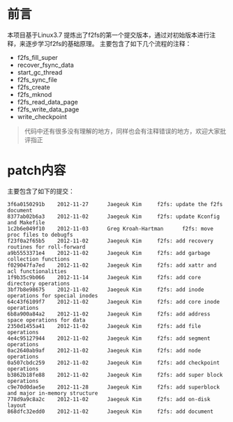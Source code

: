 # 前言
本项目基于Linux3.7 提炼出了f2fs的第一个提交版本，通过对初始版本进行注释，来逐步学习f2fs的基础原理。
主要包含了如下几个流程的注释：
- f2fs_fill_super
- recover_fsync_data
- start_gc_thread
- f2fs_sync_file
- f2fs_create
- f2fs_mknod
- f2fs_read_data_page
- f2fs_write_data_page
- write_checkpoint

>代码中还有很多没有理解的地方，同样也会有注释错误的地方，欢迎大家批评指正

# patch内容
主要包含了如下的提交：
```
3f6a0150291b    2012-11-27      Jaegeuk Kim     f2fs: update the f2fs document
8377ab02b6a3    2012-11-02      Jaegeuk Kim     f2fs: update Kconfig and Makefile
1c2b6e049f10    2012-11-03      Greg Kroah-Hartman      f2fs: move proc files to debugfs
f23f0a2f65b5    2012-11-02      Jaegeuk Kim     f2fs: add recovery routines for roll-forward
a9b5553371e4    2012-11-02      Jaegeuk Kim     f2fs: add garbage collection functions
f029047fa7ed    2012-11-02      Jaegeuk Kim     f2fs: add xattr and acl functionalities
1f9b35c9b066    2012-11-14      Jaegeuk Kim     f2fs: add core directory operations
3bf7b8e98675    2012-11-02      Jaegeuk Kim     f2fs: add inode operations for special inodes
64c43f6109f7    2012-11-02      Jaegeuk Kim     f2fs: add core inode operations
6b8a900a84a2    2012-11-02      Jaegeuk Kim     f2fs: add address space operations for data
2350d1455a41    2012-11-02      Jaegeuk Kim     f2fs: add file operations
4e4c95127944    2012-11-02      Jaegeuk Kim     f2fs: add segment operations
0ac2640ab9af    2012-11-02      Jaegeuk Kim     f2fs: add node operations
0a507cbdc259    2012-11-02      Jaegeuk Kim     f2fs: add checkpoint operations
b3862b18fe88    2012-11-02      Jaegeuk Kim     f2fs: add super block operations
c9e70d0dae5e    2012-11-28      Jaegeuk Kim     f2fs: add superblock and major in-memory structure
778d9a9c8a2c    2012-11-02      Jaegeuk Kim     f2fs: add on-disk layout
868dfc32edd0    2012-11-02      Jaegeuk Kim     f2fs: add document
```
